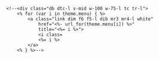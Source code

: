         <!--<div class="db dtc-l v-mid w-100 w-75-l tc tr-l">
            <% for (var i in theme.menu) { %>
                <a class="link dim f6 f5-l dib mr3 mr4-l white" 
                    href="<%- url_for(theme.menu[i]) %>" 
                    title="<%= i %>">
                    <i class=
                    <%= i %>
                </a>
            <% } %>-->